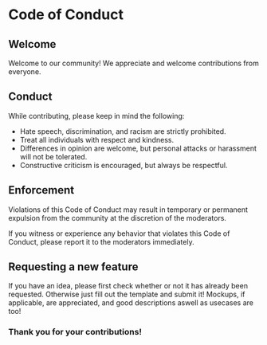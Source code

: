 # Code of Conduct

## Welcome

Welcome to our community! We appreciate and welcome contributions from everyone.

## Conduct

While contributing, please keep in mind the following:

- Hate speech, discrimination, and racism are strictly prohibited.
- Treat all individuals with respect and kindness.
- Differences in opinion are welcome, but personal attacks or harassment will not be tolerated.
- Constructive criticism is encouraged, but always be respectful.

## Enforcement

Violations of this Code of Conduct may result in temporary or permanent expulsion from the community at the discretion of the moderators.

If you witness or experience any behavior that violates this Code of Conduct, please report it to the moderators immediately.

## Requesting a new feature

If you have an idea, please first check whether or not it has already been requested. Otherwise just fill out the template and submit it! Mockups, if applicable, are appreciated, and good descriptions aswell as usecases are too!

### Thank you for your contributions!
